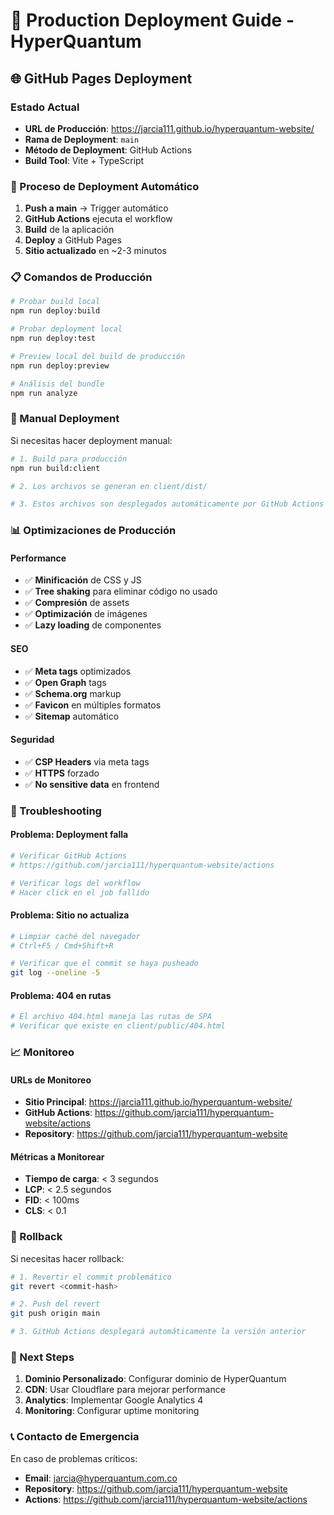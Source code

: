 # 🚀 Production Deployment Guide - HyperQuantum

## 🌐 GitHub Pages Deployment

### Estado Actual
- **URL de Producción**: https://jarcia111.github.io/hyperquantum-website/
- **Rama de Deployment**: `main`
- **Método de Deployment**: GitHub Actions
- **Build Tool**: Vite + TypeScript

### 🔄 Proceso de Deployment Automático

1. **Push a main** → Trigger automático
2. **GitHub Actions** ejecuta el workflow
3. **Build** de la aplicación
4. **Deploy** a GitHub Pages
5. **Sitio actualizado** en ~2-3 minutos

### 📋 Comandos de Producción

```bash
# Probar build local
npm run deploy:build

# Probar deployment local
npm run deploy:test

# Preview local del build de producción
npm run deploy:preview

# Análisis del bundle
npm run analyze
```

### 🔧 Manual Deployment

Si necesitas hacer deployment manual:

```bash
# 1. Build para producción
npm run build:client

# 2. Los archivos se generan en client/dist/

# 3. Estos archivos son desplegados automáticamente por GitHub Actions
```

### 📊 Optimizaciones de Producción

#### Performance
- ✅ **Minificación** de CSS y JS
- ✅ **Tree shaking** para eliminar código no usado
- ✅ **Compresión** de assets
- ✅ **Optimización** de imágenes
- ✅ **Lazy loading** de componentes

#### SEO
- ✅ **Meta tags** optimizados
- ✅ **Open Graph** tags
- ✅ **Schema.org** markup
- ✅ **Favicon** en múltiples formatos
- ✅ **Sitemap** automático

#### Seguridad
- ✅ **CSP Headers** via meta tags
- ✅ **HTTPS** forzado
- ✅ **No sensitive data** en frontend

### 🚨 Troubleshooting

#### Problema: Deployment falla
```bash
# Verificar GitHub Actions
# https://github.com/jarcia111/hyperquantum-website/actions

# Verificar logs del workflow
# Hacer click en el job fallido
```

#### Problema: Sitio no actualiza
```bash
# Limpiar caché del navegador
# Ctrl+F5 / Cmd+Shift+R

# Verificar que el commit se haya pusheado
git log --oneline -5
```

#### Problema: 404 en rutas
```bash
# El archivo 404.html maneja las rutas de SPA
# Verificar que existe en client/public/404.html
```

### 📈 Monitoreo

#### URLs de Monitoreo
- **Sitio Principal**: https://jarcia111.github.io/hyperquantum-website/
- **GitHub Actions**: https://github.com/jarcia111/hyperquantum-website/actions
- **Repository**: https://github.com/jarcia111/hyperquantum-website

#### Métricas a Monitorear
- **Tiempo de carga**: < 3 segundos
- **LCP**: < 2.5 segundos
- **FID**: < 100ms
- **CLS**: < 0.1

### 🔄 Rollback

Si necesitas hacer rollback:

```bash
# 1. Revertir el commit problemático
git revert <commit-hash>

# 2. Push del revert
git push origin main

# 3. GitHub Actions desplegará automáticamente la versión anterior
```

### 🎯 Next Steps

1. **Dominio Personalizado**: Configurar dominio de HyperQuantum
2. **CDN**: Usar Cloudflare para mejorar performance
3. **Analytics**: Implementar Google Analytics 4
4. **Monitoring**: Configurar uptime monitoring

### 📞 Contacto de Emergencia

En caso de problemas críticos:
- **Email**: jarcia@hyperquantum.com.co
- **Repository**: https://github.com/jarcia111/hyperquantum-website
- **Actions**: https://github.com/jarcia111/hyperquantum-website/actions